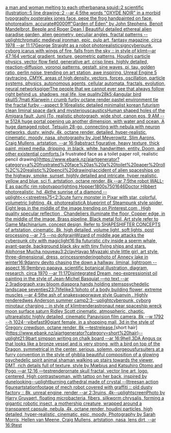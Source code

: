 [a man and  woman melting to each other](https://www.ebank.nz/aiartgenerator?category=a%20man%20and%20%20woman%20melting%20to%20each%20other)[banana squid::2 scientific illustration::5 line drawing::2  --ar 4:5](https://www.ebank.nz/aiartgenerator?category=banana%20squid%3A%3A2%20scientific%20illustration%3A%3A5%20line%20drawing%3A%3A2%20%20--ar%204%3A5)[the words "OXYDE NOIR" in a morbid typography poster](https://www.ebank.nz/aiartgenerator?category=the%20words%20%22OXYDE%20NOIR%22%20in%20a%20morbid%20typography%20poster)[alex jones face, pepe the frog handpainted on face, photorealism, accurate](https://www.ebank.nz/aiartgenerator?category=alex%20jones%20face%2C%20pepe%20the%20frog%20handpainted%20on%20face%2C%20photorealism%2C%20accurate)[#0000ff](https://www.ebank.nz/aiartgenerator?category=%230000ff)["Garden of Eden" by John Stephens, Benoit Mandelbrot, Beeple and Roger Dean | Beautiful detailed ethereal alien paradise garden, alien geometry, peculiar angles, fractal patterns --uplight](https://www.ebank.nz/aiartgenerator?category=%22Garden%20of%20Eden%22%20by%20John%20Stephens%2C%20Benoit%20Mandelbrot%2C%20Beeple%20and%20Roger%20Dean%20%7C%20Beautiful%20detailed%20ethereal%20alien%20paradise%20garden%2C%20alien%20geometry%2C%20peculiar%20angles%2C%20fractal%20patterns%20--uplight)[chromatic medieval ironman, epic, pulp art, fantasy magazine, circa 1978 --ar 11:17](https://www.ebank.nz/aiartgenerator?category=chromatic%20medieval%20ironman%2C%20epic%2C%20pulp%20art%2C%20fantasy%20magazine%2C%20circa%201978%20--ar%2011%3A17)[George Straight as a robot photorealistic](https://www.ebank.nz/aiartgenerator?category=George%20Straight%20as%20a%20robot%20photorealistic)[sign](https://www.ebank.nz/aiartgenerator?category=sign)[cyberpunk, cyborg icarus with wings of fire, falls from the sky :: in style of klimt](https://www.ebank.nz/aiartgenerator?category=cyberpunk%2C%20cyborg%20icarus%20with%20wings%20of%20fire%2C%20falls%20from%20the%20sky%20%3A%3A%20in%20style%20of%20klimt)[—ar 47:164 vertical gradient, texture, geometric patterns, Houdini particle physics, vector flow field, generative art, crisp lines, highly detailed, reaction-diffusion, voronoi patterns, gestalt, sine waves, pi, tau, golden ratio, perlin noise, trending on art station, awe inspiring, Unreal Engine 5 raytracing, CMYK, areas of high density, vectors, forces, oscillation, particle systems, physics, autonomous agents, cellular automata, fractals, evolution, neural networks](https://www.ebank.nz/aiartgenerator?category=%E2%80%94ar%2047%3A164%20vertical%20gradient%2C%20texture%2C%20geometric%20patterns%2C%20Houdini%20particle%20physics%2C%20vector%20flow%20field%2C%20generative%20art%2C%20crisp%20lines%2C%20highly%20detailed%2C%20reaction-diffusion%2C%20voronoi%20patterns%2C%20gestalt%2C%20sine%20waves%2C%20pi%2C%20tau%2C%20golden%20ratio%2C%20perlin%20noise%2C%20trending%20on%20art%20station%2C%20awe%20inspiring%2C%20Unreal%20Engine%205%20raytracing%2C%20CMYK%2C%20areas%20of%20high%20density%2C%20vectors%2C%20forces%2C%20oscillation%2C%20particle%20systems%2C%20physics%2C%20autonomous%20agents%2C%20cellular%20automata%2C%20fractals%2C%20evolution%2C%20neural%20networks)[](https://www.ebank.nz/aiartgenerator?category=)[giger](https://www.ebank.nz/aiartgenerator?category=giger)[The people that we cannot ever see that always follow right behind us, shadows, real life, low quality](https://www.ebank.nz/aiartgenerator?category=The%20people%20that%20we%20cannot%20ever%20see%20that%20always%20follow%20right%20behind%20us%2C%20shadows%2C%20real%20life%2C%20low%20quality)[2](https://www.ebank.nz/aiartgenerator?category=2)[8k](https://www.ebank.nz/aiartgenerator?category=8k)[5:4](https://www.ebank.nz/aiartgenerator?category=5%3A4)[angular bird skull](https://www.ebank.nz/aiartgenerator?category=angular%20bird%20skull)[5:7](https://www.ebank.nz/aiartgenerator?category=5%3A7)[mati Klarwein r crumb furby octane render pastel environment tie the fractal furby --aspect 9:16](https://www.ebank.nz/aiartgenerator?category=mati%20Klarwein%20r%20crumb%20furby%20octane%20render%20pastel%20environment%20tie%20the%20fractal%20furby%20--aspect%209%3A16)[realistic detailed minimalist korean futurism clean liminal space dark and mysterious](https://www.ebank.nz/aiartgenerator?category=realistic%20detailed%20minimalist%20korean%20futurism%20clean%20liminal%20space%20dark%20and%20mysterious)[caustics](https://www.ebank.nz/aiartgenerator?category=caustics)[Human shaped holes of the Amigara fault, Junji ITo, realistic photograph, wide shot, canon eos, 9 AM --w 512](https://www.ebank.nz/aiartgenerator?category=Human%20shaped%20holes%20of%20the%20Amigara%20fault%2C%20Junji%20ITo%2C%20realistic%20photograph%2C%20wide%20shot%2C%20canon%20eos%2C%209%20AM%20--w%20512)[A huge portal opening up another dimension, with water and ocean, A huge damaged robot, Tetsujin 28-go, connecting with nebula with neuron networks,  dusty, windy, 4k, octane render, detailed, hyper-realistic, cinematic, moody, nasa, photography by Joel Meyerowitz, Slim Aarons, Craig Mullens, artstation, --ar 16:9](https://www.ebank.nz/aiartgenerator?category=A%20huge%20portal%20opening%20up%20another%20dimension%2C%20with%20water%20and%20ocean%2C%20A%20huge%20damaged%20robot%2C%20Tetsujin%2028-go%2C%20connecting%20with%20nebula%20with%20neuron%20networks%2C%20%20dusty%2C%20windy%2C%204k%2C%20octane%20render%2C%20detailed%2C%20hyper-realistic%2C%20cinematic%2C%20moody%2C%20nasa%2C%20photography%20by%20Joel%20Meyerowitz%2C%20Slim%20Aarons%2C%20Craig%20Mullens%2C%20artstation%2C%20--ar%2016%3A9)[abstract figurative, heavy texture, thick paint, mixed media, dripping, in black, white, handwritten, entity. Doom, and other existential comforts.](https://www.ebank.nz/aiartgenerator?category=abstract%20figurative%2C%20heavy%20texture%2C%20thick%20paint%2C%20mixed%20media%2C%20dripping%2C%20in%20black%2C%20white%2C%20handwritten%2C%20entity.%20Doom%2C%20and%20other%20existential%20comforts.)[a frustrated face as a toilet paper roll, realistic pencil drawing](https://www.ebank.nz/aiartgenerator?category=a%20frustrated%20face%20as%20a%20toilet%20paper%20roll%2C%20realistic%20pencil%20drawing)[accident of alien spaceships on the highway, smoke, sunset, highly detailed and intricate, hyper realistic, yellow and blue, sci fi, artstation, octane render, 8k --ar 7:5](https://www.ebank.nz/aiartgenerator?category=accident%20of%20alien%20spaceships%20on%20the%20highway%2C%20smoke%2C%20sunset%2C%20highly%20detailed%20and%20intricate%2C%20hyper%20realistic%2C%20yellow%20and%20blue%2C%20sci%20fi%2C%20artstation%2C%20octane%20render%2C%208k%20--ar%207%3A5)[the robot WALL-E as pacific rim robot](https://www.ebank.nz/aiartgenerator?category=the%20robot%20WALL-E%20as%20pacific%20rim%20robot)[vapor](https://www.ebank.nz/aiartgenerator?category=vapor)[lighting,](https://www.ebank.nz/aiartgenerator?category=lighting%2C)[Hopper](https://www.ebank.nz/aiartgenerator?category=Hopper)[1800s](https://www.ebank.nz/aiartgenerator?category=1800s)[750](https://www.ebank.nz/aiartgenerator?category=750)[1646](https://www.ebank.nz/aiartgenerator?category=1646)[Doctor HIbbert photorealistic, hd, 4k](https://www.ebank.nz/aiartgenerator?category=Doctor%20HIbbert%20photorealistic%2C%20hd%2C%204k)[the sunrise of a diamond --uplight](https://www.ebank.nz/aiartgenerator?category=the%20sunrise%20of%20a%20diamond%20--uplight)[<<<street](https://www.ebank.nz/aiartgenerator?category=%3C%3C%3Cstreet)[res](https://www.ebank.nz/aiartgenerator?category=res)[75](https://www.ebank.nz/aiartgenerator?category=75)[<2:3](https://www.ebank.nz/aiartgenerator?category=%3C2%3A3)[cute furry monster in Pixar with star, colorful, volumetric lighting, 4k, photorealistic](https://www.ebank.nz/aiartgenerator?category=cute%20furry%20monster%20in%20Pixar%20with%20star%2C%20colorful%2C%20volumetric%20lighting%2C%204k%2C%20photorealistic)[A blueprint of Steampunk style spider,   Eight legs in the middle of the image,trending on Pinterest.com  , High quality specular reflection ,  Chandeliers illuminate the floor, Copper  edge, in the middle of the image, Brass pipeline,  Black metal foil,  Art style refer to Game Machinarium.  concept design, Refer to SHAPESHIFTER CONCEPTS  of artstation, cinematic,  8k, high detailed,  volume light,  soft lights,  post processing    --ar 7:5   --no dof](https://www.ebank.nz/aiartgenerator?category=A%20blueprint%20of%20Steampunk%20style%20spider%2C%20%20%20Eight%20legs%20in%20the%20middle%20of%20the%20image%2Ctrending%20on%20Pinterest.com%20%20%2C%20High%20quality%20specular%20reflection%20%2C%20%20Chandeliers%20illuminate%20the%20floor%2C%20Copper%20%20edge%2C%20in%20the%20middle%20of%20the%20image%2C%20Brass%20pipeline%2C%20%20Black%20metal%20foil%2C%20%20Art%20style%20refer%20to%20Game%20Machinarium.%20%20concept%20design%2C%20Refer%20to%20SHAPESHIFTER%20CONCEPTS%20%20of%20artstation%2C%20cinematic%2C%20%208k%2C%20high%20detailed%2C%20%20volume%20light%2C%20%20soft%20lights%2C%20%20post%20processing%20%20%20%20--ar%207%3A5%20%20%20--no%20dof)[grain](https://www.ebank.nz/aiartgenerator?category=grain)[Wizard of middle age attacks the cyberpunk city with magic](https://www.ebank.nz/aiartgenerator?category=Wizard%20of%20middle%20age%20attacks%20the%20cyberpunk%20city%20with%20magic)[light](https://www.ebank.nz/aiartgenerator?category=light)[16:9](https://www.ebank.nz/aiartgenerator?category=16%3A9)[a futuristic city inside a sperm whale, avant-garde, background black sky with tiny flying ships and stars. Alphonse Mucha,](https://www.ebank.nz/aiartgenerator?category=a%20futuristic%20city%20inside%20a%20sperm%20whale%2C%20avant-garde%2C%20background%20black%20sky%20with%20tiny%20flying%20ships%20and%20stars.%20Alphonse%20Mucha%2C)[nouveau](https://www.ebank.nz/aiartgenerator?category=nouveau)[3:2](https://www.ebank.nz/aiartgenerator?category=3%3A2)[clay](https://www.ebank.nz/aiartgenerator?category=clay)[Hayao Miyazaki style little girl, art style, three-dimensional, dress, princess](https://www.ebank.nz/aiartgenerator?category=Hayao%20Miyazaki%20style%20little%20girl%2C%20art%20style%2C%20three-dimensional%2C%20dress%2C%20princess)[rendering](https://www.ebank.nz/aiartgenerator?category=rendering)[photo of Annecy lake in winter](https://www.ebank.nz/aiartgenerator?category=photo%20of%20Annecy%20lake%20in%20winter)[16:9](https://www.ebank.nz/aiartgenerator?category=16%3A9)[danny devito chasing the down a hallway, liminal, lightroom --aspect 16:9](https://www.ebank.nz/aiartgenerator?category=danny%20devito%20chasing%20the%20down%20a%20hallway%2C%20liminal%2C%20lightroom%20--aspect%2016%3A9)[](https://www.ebank.nz/aiartgenerator?category=)[embryo papaya, scientific botanical illustration, diagram, research, circa 1970 --ar 11:17](https://www.ebank.nz/aiartgenerator?category=embryo%20papaya%2C%20scientific%20botanical%20illustration%2C%20diagram%2C%20research%2C%20circa%201970%20--ar%2011%3A17)[Disintegrated Dream, neo-expressionist oil painting in the style of Jean-Michel Basquiat —no text --ar 2:3](https://www.ebank.nz/aiartgenerator?category=Disintegrated%20Dream%2C%20neo-expressionist%20oil%20painting%20in%20the%20style%20of%20Jean-Michel%20Basquiat%20%E2%80%94no%20text%20--ar%202%3A3)[radiograph,xray,bloom,diaspora,hands,holding stems](https://www.ebank.nz/aiartgenerator?category=radiograph%2Cxray%2Cbloom%2Cdiaspora%2Chands%2Cholding%20stems)[psychedelic landscape seventies](https://www.ebank.nz/aiartgenerator?category=psychedelic%20landscape%20seventies)[2](https://www.ebank.nz/aiartgenerator?category=2)[3:7](https://www.ebank.nz/aiartgenerator?category=3%3A7)[lifelike](https://www.ebank.nz/aiartgenerator?category=lifelike)[3:1](https://www.ebank.nz/aiartgenerator?category=3%3A1)[photo of a body building flower, extreme muscles —ar 4:5](https://www.ebank.nz/aiartgenerator?category=photo%20of%20a%20body%20building%20flower%2C%20extreme%20muscles%20%E2%80%94ar%204%3A5)[the ash of snakes](https://www.ebank.nz/aiartgenerator?category=the%20ash%20of%20snakes)[vaporwave style Guanyin . Highly rendered](https://www.ebank.nz/aiartgenerator?category=vaporwave%20style%20Guanyin%20.%20Highly%20rendered)[wes Anderson summer camp](https://www.ebank.nz/aiartgenerator?category=wes%20Anderson%20summer%20camp)[2:3](https://www.ebank.nz/aiartgenerator?category=2%3A3)[--uplight](https://www.ebank.nz/aiartgenerator?category=--uplight)[cyberpunk, cyborg minotaur charging  :: in style of klimt](https://www.ebank.nz/aiartgenerator?category=cyberpunk%2C%20cyborg%20minotaur%20charging%20%20%3A%3A%20in%20style%20of%20klimt)[render](https://www.ebank.nz/aiartgenerator?category=render)[astronaut near spaceship wreck  moon surface saturn Ridley Scott cinematic, atmospheric, chaotic, ultrarealistic highly detailed, cinematic Panavision film camera, 8k --w 1792 --h 1024](https://www.ebank.nz/aiartgenerator?category=astronaut%20near%20spaceship%20wreck%20%20moon%20surface%20saturn%20Ridley%20Scott%20cinematic%2C%20atmospheric%2C%20chaotic%2C%20ultrarealistic%20highly%20detailed%2C%20cinematic%20Panavision%20film%20camera%2C%208k%20--w%201792%20--h%201024)[--vibefast](https://www.ebank.nz/aiartgenerator?category=--vibefast)[90](https://www.ebank.nz/aiartgenerator?category=90)[giant female, in a shopping mall, 3d in the style of Gregory crewdson, octane render, 8k —test](https://www.ebank.nz/aiartgenerator?category=giant%20female%2C%20in%20a%20shopping%20mall%2C%203d%20in%20the%20style%20of%20Gregory%20crewdson%2C%20octane%20render%2C%208k%20%E2%80%94test)[release.](https://www.ebank.nz/aiartgenerator?category=release.)[short hair](https://www.ebank.nz/aiartgenerator?category=short%20hair)[--uplight](https://www.ebank.nz/aiartgenerator?category=--uplight)[21:9](https://www.ebank.nz/aiartgenerator?category=21%3A9)[bart simpson writing on chalk board --ar 16:9](https://www.ebank.nz/aiartgenerator?category=bart%20simpson%20writing%20on%20chalk%20board%20--ar%2016%3A9)[hell,3D](https://www.ebank.nz/aiartgenerator?category=hell%2C3D)[A Angus ox that looks like a bronze vessel and is very strong, with a bird on top of the Dragon, symmetrical in the center, serious, solemn, gorgeous](https://www.ebank.nz/aiartgenerator?category=A%20Angus%20ox%20that%20looks%20like%20a%20bronze%20vessel%20and%20is%20very%20strong%2C%20with%20a%20bird%20on%20top%20of%20the%20Dragon%2C%20symmetrical%20in%20the%20center%2C%20serious%2C%20solemn%2C%20gorgeous)[fursuiters at a furry convention in the style of ghibli](https://www.ebank.nz/aiartgenerator?category=fursuiters%20at%20a%20furry%20convention%20in%20the%20style%20of%20ghibli)[a beautiful composition of a glowing psychedelic spirit animal shaman walking up stairs towards the viewer, DMT,  rich details full of texture, style by Mœbius and Katsuhiro Otomo and Pogo —ar 12:16 —test](https://www.ebank.nz/aiartgenerator?category=a%20beautiful%20composition%20of%20a%20glowing%20psychedelic%20spirit%20animal%20shaman%20walking%20up%20stairs%20towards%20the%20viewer%2C%20DMT%2C%20%20rich%20details%20full%20of%20texture%2C%20style%20by%20M%C5%93bius%20and%20Katsuhiro%20Otomo%20and%20Pogo%20%E2%80%94ar%2012%3A16%20%E2%80%94test)[render](https://www.ebank.nz/aiartgenerator?category=render)[ornate skull fractal, vector line art, logo, centered, High contrast](https://www.ebank.nz/aiartgenerator?category=ornate%20skull%20fractal%2C%20vector%20line%20art%2C%20logo%2C%20centered%2C%20High%20contrast)[woman, with tattoo on her back, inspired by dune](https://www.ebank.nz/aiartgenerator?category=woman%2C%20with%20tattoo%20on%20her%20back%2C%20inspired%20by%20dune)[looking](https://www.ebank.nz/aiartgenerator?category=looking)[--uplight](https://www.ebank.nz/aiartgenerator?category=--uplight)[burning cathedral made of crystal --ll](https://www.ebank.nz/aiartgenerator?category=burning%20cathedral%20made%20of%20crystal%20--ll)[trees](https://www.ebank.nz/aiartgenerator?category=trees)[an action figure](https://www.ebank.nz/aiartgenerator?category=an%20action%20figure)[artstation](https://www.ebank.nz/aiartgenerator?category=artstation)[footage of mech robot covered with graffiti :: old dusty factory :: 8k, unreal engine, render --ar 2:3](https://www.ebank.nz/aiartgenerator?category=footage%20of%20mech%20robot%20covered%20with%20graffiti%20%3A%3A%20old%20dusty%20factory%20%3A%3A%208k%2C%20unreal%20engine%2C%20render%20--ar%202%3A3)[ruins, 4k](https://www.ebank.nz/aiartgenerator?category=ruins%2C%204k)[--uplight](https://www.ebank.nz/aiartgenerator?category=--uplight)[screen](https://www.ebank.nz/aiartgenerator?category=screen)[Photo by Harry Gruyaert, floating microbacteria, fibers, silkworm chrysalis, forming a gigantic robotic insect, a mothership creature, wrapped around a transparent capsule, nebula, 4k, octane render, houdini particles, high detailed, hyper-realistic, cinematic, epic, moody, Photography by Sarah Morris, Hellen van Meene, Craig Mullens, artstation, nasa, lens dirt, --ar 16:9](https://www.ebank.nz/aiartgenerator?category=Photo%20by%20Harry%20Gruyaert%2C%20floating%20microbacteria%2C%20fibers%2C%20silkworm%20chrysalis%2C%20forming%20a%20gigantic%20robotic%20insect%2C%20a%20mothership%20creature%2C%20wrapped%20around%20a%20transparent%20capsule%2C%20nebula%2C%204k%2C%20octane%20render%2C%20houdini%20particles%2C%20high%20detailed%2C%20hyper-realistic%2C%20cinematic%2C%20epic%2C%20moody%2C%20Photography%20by%20Sarah%20Morris%2C%20Hellen%20van%20Meene%2C%20Craig%20Mullens%2C%20artstation%2C%20nasa%2C%20lens%20dirt%2C%20--ar%2016%3A9)[test](https://www.ebank.nz/aiartgenerator?category=test)